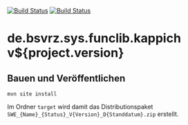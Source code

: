 [![Build Status](https://travis-ci.org/bitctrl/de.bsvrz.sys.funclib.kappich.svg?branch=master)](https://travis-ci.org/bitctrl/de.bsvrz.sys.funclib.kappich)
[![Build Status](https://api.bintray.com/packages/bitctrl/maven/de.bsvrz.sys.funclib.kappich/images/download.svg)](https://bintray.com/bitctrl/maven/de.bsvrz.sys.funclib.kappich)

de.bsvrz.sys.funclib.kappich v${project.version}
===================================


Bauen und Veröffentlichen
-------------------------

    mvn site install

Im Ordner `target` wird damit das Distributionspaket
`SWE_{Name}_{Status}_V{Version}_D{Standdatum}.zip` erstellt.
